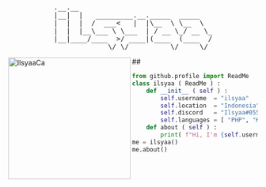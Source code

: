 <pre align="center">
.__.__                                
|__|  |   _________.__._____  _____   
|  |  |  /  ___<   |  |\__  \ \__  \  
|  |  |__\___ \ \___  | / __ \_/ __ \_
|__|____/____  >/ ____|(____  (____  /
             \/ \/          \/     \/ 
</pre> 

##<img align="left" src="https://i.ibb.co/qyjddHz/photoshop-export-2021.jpg" alt="IlsyaaCa" width="247" />  

```python
from github.profile import ReadMe
class ilsyaa ( ReadMe ) :
    def __init__ ( self ) :
        self.username  = "ilsyaa"
        self.location  = "Indonesia"
        self.discord   = "Ilsyaa#0557"
        self.languages = [ "PHP", "Kotlin", "Javascript", "C#", "Java" ]
    def about ( self ) :
        print( f"Hi, I'm {self.username}. Contact me at {self.discord}" )
me = ilsyaa()
me.about()
```
